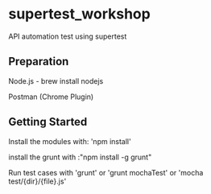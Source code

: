 # supertest_workshop

API automation test using supertest

## Preparation
Node.js - brew install nodejs

Postman (Chrome Plugin)


## Getting Started
Install the modules with: 'npm install'

install the grunt with :"npm install -g grunt"

Run test cases with 'grunt' or 'grunt mochaTest' or 'mocha test/{dir}/{file}.js'
